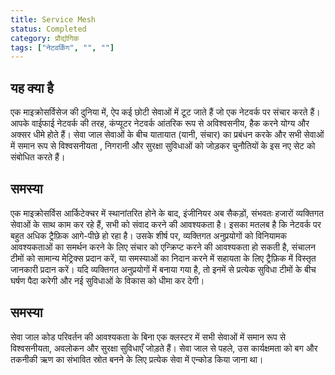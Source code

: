 ```yaml
---
title: Service Mesh
status: Completed
category: प्रौद्योगिक
tags: ["नेटवर्किंग", "", ""]
---
```



## यह क्या है

एक माइक्रोसर्विसेज की दुनिया में, ऐप कई छोटी सेवाओं में टूट जाते हैं जो एक नेटवर्क पर संचार करते हैं। आपके वाईफाई नेटवर्क की तरह, कंप्यूटर नेटवर्क आंतरिक रूप से अविश्वसनीय, हैक करने योग्य और अक्सर धीमे होते हैं। सेवा जाल सेवाओं के बीच यातायात (यानी, संचार) का प्रबंधन करके और सभी सेवाओं में समान रूप से विश्वसनीयता , निगरानी और सुरक्षा सुविधाओं को जोड़कर चुनौतियों के इस नए सेट को संबोधित करते हैं।

## समस्या

एक माइक्रोसर्विस आर्किटेक्चर में स्थानांतरित होने के बाद, इंजीनियर अब सैकड़ों, संभवतः हजारों व्यक्तिगत सेवाओं के साथ काम कर रहे हैं, सभी को संवाद करने की आवश्यकता है। इसका मतलब है कि नेटवर्क पर बहुत अधिक ट्रैफ़िक आगे-पीछे हो रहा है। उसके शीर्ष पर, व्यक्तिगत अनुप्रयोगों को विनियामक आवश्यकताओं का समर्थन करने के लिए संचार को एन्क्रिप्ट करने की आवश्यकता हो सकती है, संचालन टीमों को सामान्य मेट्रिक्स प्रदान करें, या समस्याओं का निदान करने में सहायता के लिए ट्रैफ़िक में विस्तृत जानकारी प्रदान करें। यदि व्यक्तिगत अनुप्रयोगों में बनाया गया है, तो इनमें से प्रत्येक सुविधा टीमों के बीच घर्षण पैदा करेगी और नई सुविधाओं के विकास को धीमा कर देगी।

## समस्या

सेवा जाल कोड परिवर्तन की आवश्यकता के बिना एक क्लस्टर में सभी सेवाओं में समान रूप से विश्वसनीयता, अवलोकन और सुरक्षा सुविधाएँ जोड़ते हैं। सेवा जाल से पहले, उस कार्यक्षमता को बग और तकनीकी ऋण का संभावित स्रोत बनने के लिए प्रत्येक सेवा में एन्कोड किया जाना था।